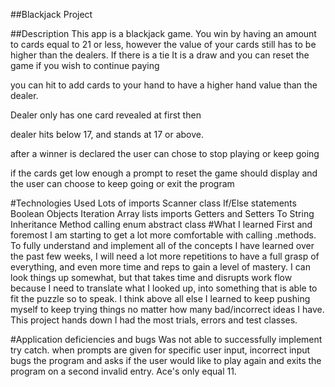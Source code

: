 ##Blackjack Project

##Description
This app is a blackjack game. You win by having an amount to cards equal to 21 or less,
however the value of your cards still has to be higher than the dealers. If there is a tie
It is a draw and you can reset the game if you wish to continue paying

you can hit to add cards to your hand to have a higher hand value than the dealer.

Dealer only has one card revealed at first then

dealer hits below 17, and stands at 17 or above.

after a winner is declared the user can chose to stop playing or keep going

if the cards get low enough a prompt to reset the game should display and the user can choose to keep going
or exit the program

#Technologies Used
Lots of imports
Scanner class
If/Else statements
Boolean
Objects
Iteration
Array lists
imports
Getters and Setters
To String
Inheritance
Method calling
enum
abstract class
#What I learned
First and foremost I am starting to get a lot more comfortable with
calling .methods. To fully understand and implement all of the concepts I have learned over the past few weeks, I will need a lot more repetitions to have a full grasp of everything, and even more time and reps to gain a level of mastery.
I can look things up somewhat, but that takes time and disrupts work flow because I need to translate what I looked up, into something that is able to fit the puzzle so to speak.
I think above all else I learned to keep pushing myself to keep trying things no matter how many bad/incorrect ideas I have.
This project hands down I had the most trials, errors and test classes.

#Application deficiencies and bugs
Was not able to successfully implement try catch.
when prompts are given for specific user input,
incorrect input bugs the program and asks if the
user would like to play again and exits the program
on a second invalid entry. Ace's only equal 11.